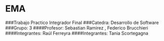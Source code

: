 # EMA
###Trabajo Practico Integrador Final 
###Catedra: Desarrollo de Software 
###Grupo: 3
####Profesor: Sebastian Ramirez	, Federico Brucchieri 
####Integrantes: Raúl Ferreyra
####Integrantes: Tania Scortegagna